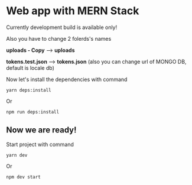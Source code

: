 # Web app with MERN Stack

Currently development build is available only!

Also you have to change 2 folerds's names

**uploads - Copy** --> **uploads**

**tokens.test.json** --> **tokens.json** (also you can change url of MONGO DB, default is locale db)

Now let's install the dependencies with command
```shall
yarn deps:install
```
Or

```shall
npm run deps:install
```

## Now we are ready!
Start project with command

```shall
yarn dev
```
Or

```shall
npm dev start
```